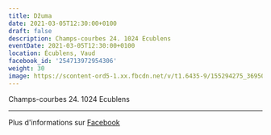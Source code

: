 ```yaml
---
title: Džuma
date: 2021-03-05T12:30:00+0100
draft: false
description: Champs-courbes 24. 1024 Ecublens
eventDate: 2021-03-05T12:30:00+0100
location: Écublens, Vaud
facebook_id: '254713972954306'
weight: 30
image: https://scontent-ord5-1.xx.fbcdn.net/v/t1.6435-9/155294275_3695079563921169_4909597834044538694_n.jpg?_nc_cat=101&ccb=1-7&_nc_sid=9e60e4&_nc_eui2=AeG8UClbWf29AU_nXjdq3EWH_4HHzzV0GSb_gcfPNXQZJh84GYNGo4_Z5Cn5-iLlSDRJM0isnap6RFoid72tsV9o&_nc_ohc=ETdHtQh3LGYQ7kNvwGtw_cd&_nc_oc=AdkT5ipuI-2hLbUtDwKxaEEp3_99x30anWBhF_WW4sK-lgXM6fQ5BoZ8uPLmM4_8DF0&_nc_zt=23&_nc_ht=scontent-ord5-1.xx&edm=ABTKTjYEAAAA&_nc_gid=kshn8iQFvKgby2B9qFpxgw&oh=00_AfOThEPy1EM-hrjl4tAjg4tnxmp71BZKxtpO4Z3_NO9WKQ&oe=688AC45B
---
```


Champs-courbes 24. 1024 Ecublens

---

Plus d'informations sur [Facebook](https://facebook.com/events/254713972954306)